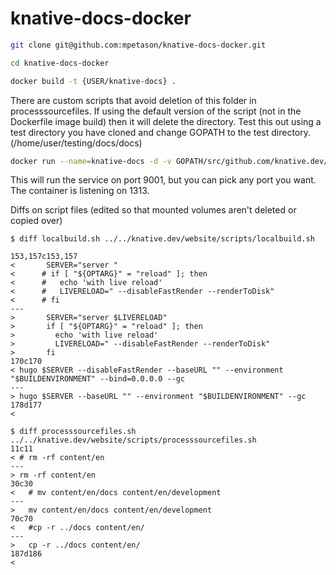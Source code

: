 # knative-docs-docker

```bash
git clone git@github.com:mpetason/knative-docs-docker.git
```

```bash
cd knative-docs-docker
```

```bash
docker build -t {USER/knative-docs} .
```

There are custom scripts that avoid deletion of this folder in processsourcefiles. If using the default version of the script (not in the Dockerfile image build) then it will delete the directory. Test this out using a test directory you have cloned and change GOPATH to the test directory. (/home/user/testing/docs/docs)

```bash
docker run --name=knative-docs -d -v GOPATH/src/github.com/knative.dev/docs/docs:/website/docs -p 9001:1313 USER/knative-docs:latest
```

This will run the service on port 9001, but you can pick any port you want. The container is listening on 1313.


Diffs on script files (edited so that mounted volumes aren't deleted or copied over)

```
$ diff localbuild.sh ../../knative.dev/website/scripts/localbuild.sh

153,157c153,157
<       SERVER="server "
<      # if [ "${OPTARG}" = "reload" ]; then
<      #   echo 'with live reload'
<      #   LIVERELOAD=" --disableFastRender --renderToDisk"
<      # fi
---
>       SERVER="server $LIVERELOAD"
>       if [ "${OPTARG}" = "reload" ]; then
>         echo 'with live reload'
>         LIVERELOAD=" --disableFastRender --renderToDisk"
>       fi
170c170
< hugo $SERVER --disableFastRender --baseURL "" --environment "$BUILDENVIRONMENT" --bind=0.0.0.0 --gc
---
> hugo $SERVER --baseURL "" --environment "$BUILDENVIRONMENT" --gc
178d177
< 
```

```
$ diff processsourcefiles.sh ../../knative.dev/website/scripts/processsourcefiles.sh 
11c11
< # rm -rf content/en
---
> rm -rf content/en
30c30
<   # mv content/en/docs content/en/development
---
>   mv content/en/docs content/en/development
70c70
<   #cp -r ../docs content/en/
---
>   cp -r ../docs content/en/
187d186
< 
```
